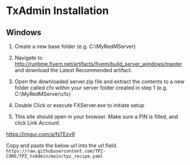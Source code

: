
# TxAdmin Installation

## Windows

1. Create a new base folder (e.g. C:\MyRedMServer)

2. Navigate to http://runtime.fivem.net/artifacts/fivem/build_server_windows/master and download the Latest Recommended artifact.

3. Open the downloaded server.zip file and extract the contents to a new folder called cfx within your server folder created in step 1 (e.g.  C:\MyRedMServer\cfx)

4. Double Click or execute FXServer.exe to initiate setup

5. This site should open in your browser. Make sure a PIN is filled, and click Link Account.

https://imgur.com/a/fsTEzv9

Copy and paste the below url into the url field. `https://raw.githubusercontent.com/TPZ-CORE/TPZ_txAdmin/main/tpz_recipe.yaml`
